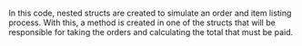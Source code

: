 In this code, nested structs are created to simulate an order and item listing process. With this, a method is created in one of the structs that will be responsible for taking the orders and calculating the total that must be paid.